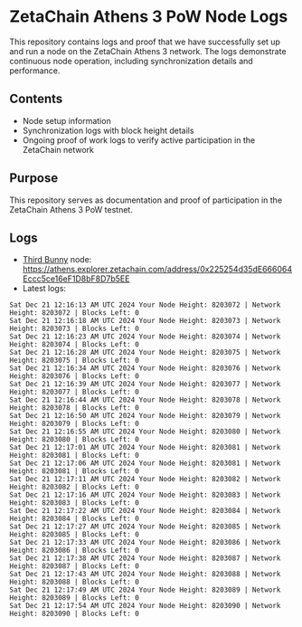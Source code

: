 # ZetaChain Athens 3 PoW Node Logs
This repository contains logs and proof that we have successfully set up and run a node on the ZetaChain Athens 3 network. The logs demonstrate continuous node operation, including synchronization details and performance.

## Contents
- Node setup information
- Synchronization logs with block height details
- Ongoing proof of work logs to verify active participation in the ZetaChain network

## Purpose
This repository serves as documentation and proof of participation in the ZetaChain Athens 3 PoW testnet.

## Logs

- [Third Bunny](https://thirdbunny.xyz/) node: https://athens.explorer.zetachain.com/address/0x225254d35dE666064Eccc5ce16eF1D8bF8D7b5EE
- Latest logs:
```
Sat Dec 21 12:16:13 AM UTC 2024 Your Node Height: 8203072 | Network Height: 8203072 | Blocks Left: 0
Sat Dec 21 12:16:18 AM UTC 2024 Your Node Height: 8203073 | Network Height: 8203073 | Blocks Left: 0
Sat Dec 21 12:16:23 AM UTC 2024 Your Node Height: 8203074 | Network Height: 8203074 | Blocks Left: 0
Sat Dec 21 12:16:28 AM UTC 2024 Your Node Height: 8203075 | Network Height: 8203075 | Blocks Left: 0
Sat Dec 21 12:16:34 AM UTC 2024 Your Node Height: 8203076 | Network Height: 8203076 | Blocks Left: 0
Sat Dec 21 12:16:39 AM UTC 2024 Your Node Height: 8203077 | Network Height: 8203077 | Blocks Left: 0
Sat Dec 21 12:16:44 AM UTC 2024 Your Node Height: 8203078 | Network Height: 8203078 | Blocks Left: 0
Sat Dec 21 12:16:50 AM UTC 2024 Your Node Height: 8203079 | Network Height: 8203079 | Blocks Left: 0
Sat Dec 21 12:16:55 AM UTC 2024 Your Node Height: 8203080 | Network Height: 8203080 | Blocks Left: 0
Sat Dec 21 12:17:01 AM UTC 2024 Your Node Height: 8203081 | Network Height: 8203081 | Blocks Left: 0
Sat Dec 21 12:17:06 AM UTC 2024 Your Node Height: 8203081 | Network Height: 8203081 | Blocks Left: 0
Sat Dec 21 12:17:11 AM UTC 2024 Your Node Height: 8203082 | Network Height: 8203082 | Blocks Left: 0
Sat Dec 21 12:17:16 AM UTC 2024 Your Node Height: 8203083 | Network Height: 8203083 | Blocks Left: 0
Sat Dec 21 12:17:22 AM UTC 2024 Your Node Height: 8203084 | Network Height: 8203084 | Blocks Left: 0
Sat Dec 21 12:17:27 AM UTC 2024 Your Node Height: 8203085 | Network Height: 8203085 | Blocks Left: 0
Sat Dec 21 12:17:33 AM UTC 2024 Your Node Height: 8203086 | Network Height: 8203086 | Blocks Left: 0
Sat Dec 21 12:17:38 AM UTC 2024 Your Node Height: 8203087 | Network Height: 8203087 | Blocks Left: 0
Sat Dec 21 12:17:43 AM UTC 2024 Your Node Height: 8203088 | Network Height: 8203088 | Blocks Left: 0
Sat Dec 21 12:17:49 AM UTC 2024 Your Node Height: 8203089 | Network Height: 8203089 | Blocks Left: 0
Sat Dec 21 12:17:54 AM UTC 2024 Your Node Height: 8203090 | Network Height: 8203090 | Blocks Left: 0
```
